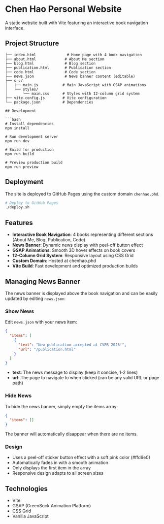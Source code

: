 # Chen Hao Personal Website

A static website built with Vite featuring an interactive book navigation interface.

## Project Structure

```
├── index.html              # Home page with 4 book navigation
├── about.html             # About Me section
├── blog.html              # Blog section
├── publication.html       # Publication section
├── code.html              # Code section
├── news.json              # News banner content (editable)
├── src/
│   ├── main.js           # Main JavaScript with GSAP animations
│   └── styles/
│       └── main.css      # Styles with 12-column grid system
├── vite.config.js        # Vite configuration
└── package.json          # Dependencies

## Development

```bash
# Install dependencies
npm install

# Run development server
npm run dev

# Build for production
npm run build

# Preview production build
npm run preview
```

## Deployment

The site is deployed to GitHub Pages using the custom domain `chenhao.phd`.

```bash
# Deploy to GitHub Pages
./deploy.sh
```

## Features

- **Interactive Book Navigation**: 4 books representing different sections (About Me, Blog, Publication, Code)
- **News Banner**: Dynamic news display with peel-off button effect
- **GSAP Animations**: Smooth 3D hover effects on book covers
- **12-Column Grid System**: Responsive layout using CSS Grid
- **Custom Domain**: Hosted at chenhao.phd
- **Vite Build**: Fast development and optimized production builds

## Managing News Banner

The news banner is displayed above the book navigation and can be easily updated by editing `news.json`:

### Show News

Edit `news.json` with your news item:

```json
{
  "items": [
    {
      "text": "New publication accepted at CVPR 2025!",
      "url": "/publication.html"
    }
  ]
}
```

- **text**: The news message to display (keep it concise, 1-2 lines)
- **url**: The page to navigate to when clicked (can be any valid URL or page path)

### Hide News

To hide the news banner, simply empty the items array:

```json
{
  "items": []
}
```

The banner will automatically disappear when there are no items.

### Design

- Uses a peel-off sticker button effect with a soft pink color (#ffd6e0)
- Automatically fades in with a smooth animation
- Only displays the first item in the array
- Responsive design adapts to all screen sizes

## Technologies

- Vite
- GSAP (GreenSock Animation Platform)
- CSS Grid
- Vanilla JavaScript
